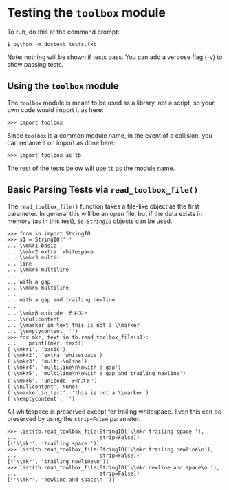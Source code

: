 
Testing the `toolbox` module
===============================

To run, do this at the command prompt:

    $ python -m doctest tests.txt

Note: nothing will be shown if tests pass. You can add a verbose flag
(`-v`) to show passing tests.


Using the `toolbox` module
-----------------------------

The `toolbox` module is meant to be used as a library, not a script, so
your own code would import it as here:

    >>> import toolbox

Since `toolbox` is a common module name, in the event of a collision,
you can rename it on import as done here:

    >>> import toolbox as tb

The rest of the tests below will use `tb` as the module name.


Basic Parsing Tests via `read_toolbox_file()`
---------------------------------------------

The `read_toolbox_file()` function takes a file-like object as the first
parameter. In general this will be an open file, but if the data exists
in memory (as in this test), `io.StringIO` objects can be used.

    >>> from io import StringIO
    >>> s1 = StringIO('''
    ... \\mkr1 basic
    ... \\mkr2 extra  whitespace
    ... \\mkr3 multi-
    ... line
    ... \\mkr4 multiline
    ...
    ... with a gap
    ... \\mkr5 multiline
    ...
    ... with a gap and trailing newline
    ...
    ... \\mkr6 unicode　テキスト
    ... \\nullcontent
    ... \\marker_in_text this is not a \\marker
    ... \\emptycontent ''')
    >>> for mkr, text in tb.read_toolbox_file(s1):
    ...    print((mkr, text))
    ('\\mkr1', 'basic')
    ('\\mkr2', 'extra  whitespace')
    ('\\mkr3', 'multi-\nline')
    ('\\mkr4', 'multiline\n\nwith a gap')
    ('\\mkr5', 'multiline\n\nwith a gap and trailing newline')
    ('\\mkr6', 'unicode　テキスト')
    ('\\nullcontent', None)
    ('\\marker_in_text', 'this is not a \\marker')
    ('\\emptycontent', '')

All whitespace is preserved except for trailing whitespace. Even this
can be preserved by using the `strip=False` parameter.

    >>> list(tb.read_toolbox_file(StringIO('\\mkr trailing space '),
    ...                           strip=False))
    [('\\mkr', 'trailing space ')]
    >>> list(tb.read_toolbox_file(StringIO('\\mkr trailing newline\n'),
    ...                           strip=False))
    [('\\mkr', 'trailing newline\n')]
    >>> list(tb.read_toolbox_file(StringIO('\\mkr newline and space\n '),
    ...                           strip=False))
    [('\\mkr', 'newline and space\n ')]